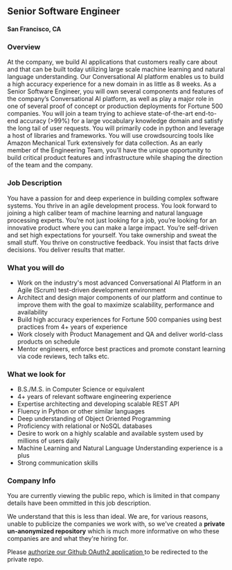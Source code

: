 ## Senior Software Engineer
#### San Francisco, CA

### Overview
At the company, we build AI applications that customers really care about and that can be built today utilizing large scale machine learning and natural language understanding. Our Conversational AI platform enables us to build a high accuracy experience for a new domain in as little as 8 weeks. As a Senior Software Engineer, you will own several components and features of the company’s Conversational AI platform, as well as play a major role in one of several proof of concept or production deployments for Fortune 500 companies. You will join a team trying to achieve state-of-the-art end-to-end accuracy (>99%) for a large vocabulary knowledge domain and satisfy the long tail of user requests. You will primarily code in python and leverage a host of libraries and frameworks. You will use crowdsourcing tools like Amazon Mechanical Turk extensively for data collection. As an early member of the Engineering Team, you’ll have the unique opportunity to build critical product features and infrastructure while shaping the direction of the team and the company.

### Job Description
You have a passion for and deep experience in building complex software systems. You thrive in an agile development process. You look forward to joining a high caliber team of machine learning and natural language processing experts. You’re not just looking for a job, you’re looking for an innovative product where you can make a large impact. You’re self-driven and set high expectations for yourself. You take ownership and sweat the small stuff. You thrive on constructive feedback. You insist that facts drive decisions. You deliver results that matter.

### What you will do
+	Work on the industry's most advanced Conversational AI Platform in an Agile (Scrum) test-driven development environment
+	Architect and design major components of our platform and continue to improve them with the goal to maximize scalability, performance and availability
+	Build high accuracy experiences for Fortune 500 companies using best practices from 4+ years of experience
+	Work closely with Product Management and QA and deliver world-class products on schedule
+	Mentor engineers, enforce best practices and promote constant learning via code reviews, tech talks etc.

### What we look for
+	B.S./M.S. in Computer Science or equivalent
+	4+ years of relevant software engineering experience
+	Expertise architecting and developing scalable REST API
+	Fluency in Python or other similar languages
+	Deep understanding of Object Oriented Programming
+	Proficiency with relational or NoSQL databases
+	Desire to work on a highly scalable and available system used by millions of users daily
+	Machine Learning and Natural Language Understanding experience is a plus
+	Strong communication skills

### Company Info
You are currently viewing the public repo, which is limited in that company details have been ommitted in this job description.  
    
We understand that this is less than ideal.  We are, for various reasons, unable to publicize the companies we work with, so we've
created a **private un-anonymized repository** which is much more informative on who these companies are and what they're hiring for.  
    
Please [authorize our Github OAuth2 application ](http://localhost:3000/users/auth/github?job_id=twluze1lbgq-software-engineer) to be redirected to the private repo.

